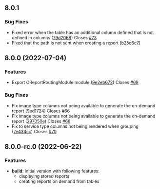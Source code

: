 ## 8.0.1
### Bug Fixes
  * Fixed error when the table has an additional column defined that is not defined in columns ([79d2068](https://github.com/OntimizeWeb/ontimize-web-ngx/commit/79d2068)) Closes [#73](https://github.com/OntimizeWeb/ontimize-web-ngx/issues/73)
  * Fixed that the path is not sent when creating a report ([b25c6c7](https://github.com/OntimizeWeb/ontimize-web-ngx/commit/b25c6c7))

## 8.0.0 (2022-07-04)
### Features
  * Export OReportRoutingModule module ([9e2eb672](https://github.com/OntimizeWeb/ontimize-web-ngx/commit/9e2eb672)) Closes [#69](https://github.com/OntimizeWeb/ontimize-web-ngx/issues/69)
### Bug Fixes
  * Fix image type columns not being available to generate the on-demand report ([9ed1724](https://github.com/OntimizeWeb/ontimize-web-ngx/commit/9ed1724)) Closes [#66](https://github.com/OntimizeWeb/ontimize-web-ngx/issues/66)
  * Fix image type columns not being available to generate the on-demand report ([297050e](https://github.com/OntimizeWeb/ontimize-web-ngx/commit/297050e)) Closes [#68](https://github.com/OntimizeWeb/ontimize-web-ngx/issues/68)
  * Fix to service type columns not being rendered when grouping ([7e434cc](https://github.com/OntimizeWeb/ontimize-web-ngx/commit/7e434cc)) Closes [#70](https://github.com/OntimizeWeb/ontimize-web-ngx/issues/70)

## 8.0.0-rc.0 (2022-06-22)
### Features
* **build:** initial version with following features:
  * displaying stored reports
  * creating reports on demand from tables

